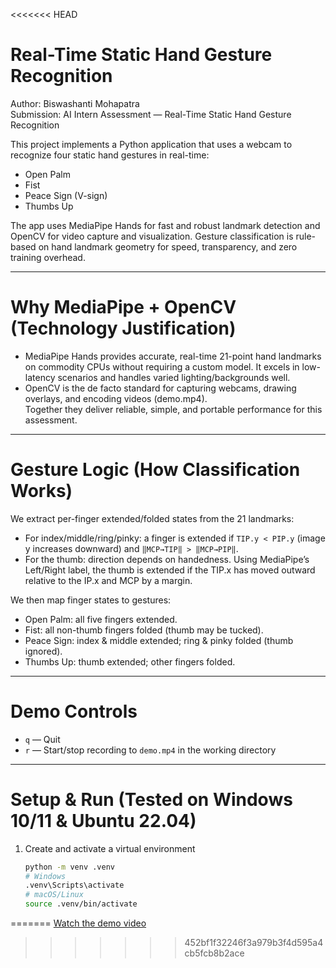<<<<<<< HEAD
# Real-Time Static Hand Gesture Recognition

Author: Biswashanti Mohapatra  
Submission: AI Intern Assessment — Real-Time Static Hand Gesture Recognition  

This project implements a Python application that uses a webcam to recognize four static hand gestures in real-time:
- Open Palm
- Fist
- Peace Sign (V-sign)
- Thumbs Up

The app uses MediaPipe Hands for fast and robust landmark detection and OpenCV for video capture and visualization. Gesture classification is rule-based on hand landmark geometry for speed, transparency, and zero training overhead.

---

# Why MediaPipe + OpenCV (Technology Justification)
- MediaPipe Hands provides accurate, real-time 21-point hand landmarks on commodity CPUs without requiring a custom model. It excels in low-latency scenarios and handles varied lighting/backgrounds well.
- OpenCV is the de facto standard for capturing webcams, drawing overlays, and encoding videos (demo.mp4).  
Together they deliver reliable, simple, and portable performance for this assessment.

---

# Gesture Logic (How Classification Works)
We extract per-finger extended/folded states from the 21 landmarks:
- For index/middle/ring/pinky: a finger is extended if `TIP.y < PIP.y` (image y increases downward) and `‖MCP→TIP‖ > ‖MCP→PIP‖`.
- For the thumb: direction depends on handedness. Using MediaPipe’s Left/Right label, the thumb is extended if the TIP.x has moved outward relative to the IP.x and MCP by a margin.

We then map finger states to gestures:
- Open Palm: all five fingers extended.  
- Fist: all non-thumb fingers folded (thumb may be tucked).  
- Peace Sign: index & middle extended; ring & pinky folded (thumb ignored).  
- Thumbs Up: thumb extended; other fingers folded.

---

# Demo Controls
- `q` — Quit  
- `r` — Start/stop recording to `demo.mp4` in the working directory  

---

# Setup & Run (Tested on Windows 10/11 & Ubuntu 22.04)
1. Create and activate a virtual environment
   ```bash
   python -m venv .venv
   # Windows
   .venv\Scripts\activate
   # macOS/Linux
   source .venv/bin/activate
=======
[Watch the demo video](https://drive.google.com/file/d/1xszFjlynNxWhY-7r2BxhAuFMwt-0hJdC/view?usp=drivesdk)
>>>>>>> 452bf1f32246f3a979b3f4d595a4cb5fcb8b2ace
